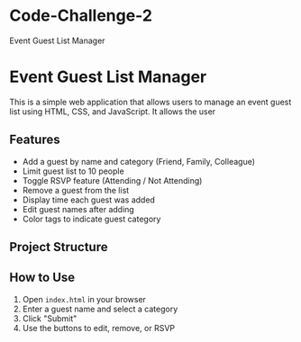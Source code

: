 # Code-Challenge-2
Event Guest List Manager

#  Event Guest List Manager

This is a simple web application that allows users to manage an event guest list using HTML, CSS, and JavaScript. It allows the user

##  Features

- Add a guest by name and category (Friend, Family, Colleague)
- Limit guest list to 10 people
- Toggle RSVP feature (Attending / Not Attending)
- Remove a guest from the list
- Display time each guest was added
- Edit guest names after adding
- Color tags to indicate guest category

## Project Structure


## How to Use
1. Open `index.html` in your browser
2. Enter a guest name and select a category
3. Click "Submit"
4. Use the buttons to edit, remove, or RSVP